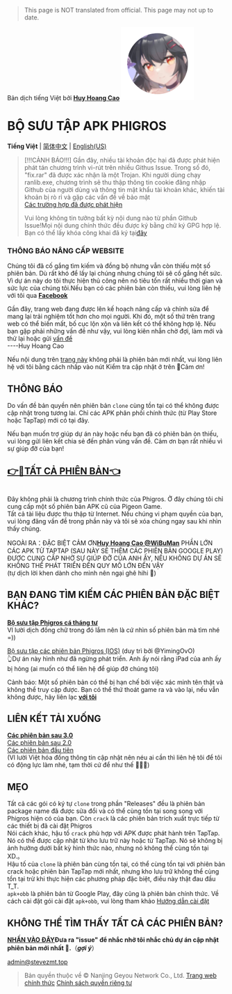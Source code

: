 > This page is NOT translated from official.
> This page may not up to date.

Bản dịch tiếng Việt bởi [**Huy Hoang Cao**](https://www.facebook.com/huyhoangcao39393939/) 
![新九鸟](icon.png "新图标")
# BỘ SƯU TẬP APK PHIGROS

**Tiếng Việt** | [简体中文](./) | [English(US)](./README_en-us)

> [!!!CẢNH BÁO!!!]
> Gần đây, nhiều tài khoản độc hại đã được phát hiện phát tán chương trình vi-rút trên nhiều Githus Issue. Trong số đó, "fix.rar" đã được xác nhận là một Trojan. Khi người dùng chạy ranlib.exe, chương trình sẽ thu thập thông tin cookie đăng nhập Github của người dùng và thông tin mật khẩu tài khoản khác, khiến tài khoản bị rò rỉ và gặp các vấn đề về bảo mật
> <br>[Các trường hợp đã được phát hiện](https://www.v2ex.com/t/1068305)
> 
> Vui lòng không tin tưởng bất kỳ nội dung nào từ phần Github Issue!Mọi nội dung chính thức đều được ký bằng chữ ký GPG hợp lệ. Bạn có thể lấy khóa công khai đã ký tại[đây](https://si1vr.github.io/key)



### THÔNG BÁO NÂNG CẤP WEBSITE
Chúng tôi đã cố gắng tìm kiếm và đồng bộ nhưng vẫn còn thiếu một số phiên bản. Dù rất khó để lấy lại chúng nhưng chúng tôi sẽ cố gắng hết sức.
<br>Vì dự án này do tôi thực hiện thủ công nên nó tiêu tốn rất nhiều thời gian và sức lực của chúng tôi.Nếu bạn có các phiên bản còn thiếu, vui lòng liên hệ với tôi qua [**Facebook**](https://www.facebook.com/huyhoangcao39393939/)


Gần đây, trang web đang được lên kế hoạch nâng cấp và chỉnh sửa để mang lại trải nghiệm tốt hơn cho mọi người. Khi đó, một số thứ trên trang web có thể biến mất, bố cục lộn xộn và liên kết có thể không hợp lệ. Nếu bạn gặp phải những vấn đề như vậy, vui lòng kiên nhẫn chờ đợi, làm mới và thử lại hoặc gửi [vấn đề](https://github.com/SteveZMTstudios/Phigros-history/issues/new/)
<br>                    ----Huy Hoang Cao

Nếu nội dung trên [trang này](./ver_data/VersionList_3.x.md) không phải là phiên bản mới nhất, vui lòng liên hệ với tôi bằng cách nhấp vào nút Kiểm tra cập nhật ở trên 🥳Cảm ơn!

## THÔNG BÁO
Do vấn đề bản quyền nên phiên bản `clone` cùng tồn tại có thể không được cập nhật trong tương lai. Chỉ các APK phân phối chính thức (từ Play Store hoặc TapTap) mới có tại đây.

Nếu bạn muốn trợ giúp dự án này hoặc nếu bạn đã có phiên bản òn thiếu, vui lòng gửi liên kết chia sẻ đến phân vùng vấn đề. Cảm ơn bạn rất nhiều vì sự giúp đỡ của bạn!


## [**👉🔗TẤT CẢ PHIÊN BẢN👈**](./ver_data/VersionList_3.x.md)

<br>
Đây không phải là chương trình chính thức của Phigros. Ở đây chúng tôi chỉ cung cấp một số phiên bản APK cũ của Pigeon Game. <br>Tất cả tài liệu được thu thập từ Internet. Nếu chúng vi phạm quyền của bạn, vui lòng đăng vấn đề trong phần này và tôi sẽ xóa chúng ngay sau khi nhìn thấy chúng.

NGOÀI RA：ĐẶC BIỆT CẢM ƠN[**Huy Hoang Cao @WiBuMan**](https://www.facebook.com/huyhoangcao39393939/) 
PHẦN LỚN CÁC APK TỪ TAPTAP (SAU NÀY SẼ THÊM CÁC PHIÊN BẢN GOOGLE PLAY) ĐƯỢC CUNG CẤP NHỜ SỰ GIÚP ĐỠ CỦA ANH ẤY, NẾU KHÔNG DỰ ÁN SẼ KHÔNG THỂ PHÁT TRIỂN ĐẾN QUY MÔ LỚN ĐẾN VẬY <br> (tự dịch lời khen dành cho mình nên ngại ghê hihi 🐧)

## BẠN ĐANG TÌM KIẾM CÁC PHIÊN BẢN ĐẶC BIỆT KHÁC?

[**Bộ sưu tập Phigros cá tháng tư**](https://stevezmtstudios.github.io/Phigros-history/doc/special) <br> Vl lười dịch đống chữ trong đó lắm nên là cứ nhìn số phiên bản mà tìm nhé =))

[Bộ sưu tập các phiên bản Phigros (IOS)](https://github.com/YimingOvO/Phigros-History-iOS) (duy trì bởi @YimingOvO)<br>
👆Dự án này hình như đã ngừng phát triển. Anh ấy nói rằng iPad của anh ấy bị hỏng (ai muốn có thể liên hệ để giúp đỡ chúng tôi)

Cảnh báo: Một số phiên bản có thể bị hạn chế bởi việc xác minh tên thật và không thể truy cập được. Bạn có thể thứ thoát game ra và vào lại, nếu vẫn không được, hãy liên lạc [**với tôi**](https://www.facebook.com/huyhoangcao39393939/)
<br>
## LIÊN KẾT TẢI XUỐNG

[**Các phiên bản sau 3.0**](./ver_data/VersionList_3.x.md)
<br>[Các phiên bản sau 2.0](./ver_data/VersionList_2.x.md)
<br>[Các phiên bản đầu tiên](./ver_data/VersionList_1.x.md)
<br> (Vl lười Việt hóa đống thông tin cập nhật nên néu ai cần thì liên hệ tôi để tôi có động lực làm nhé, tạm thời cứ để như thế 🐧🐧🐧)

## MẸO
Tất cả các gói có ký tự `clone` trong phần "Releases" đều là phiên bản package name đã được sửa đổi và có thể cùng tồn tại song song với Phigros hiện có của bạn. Còn `crack` là các phiên bản trích xuất trực tiếp từ các thiết bị đã cài đặt Phigros<br>
Nói cách khác, hậu tố `crack` phù hợp với APK được phát hành trên TapTap. Nó có thể được cập nhật từ kho lưu trữ này hoặc từ TapTap. Nó sẽ không bị ảnh hưởng dưới bất kỳ hình thức nào, nhưng nó không thể cùng tồn tại XD.。<br>
Hậu tố của `clone` là phiên bản cùng tồn tại, có thể cùng tồn tại với phiên bản crack hoặc phiên bản TapTap mới nhất, nhưng kho lưu trữ không thể cùng tồn tại trừ khi thực hiện các phương pháp đặc biệt, điều này thật đau đầu T_T.
<br>`apk+obb` là phiên bản từ Google Play, đây cũng là phiên bản chính thức. Về cách cài đặt gói cài đặt `apk+obb`, vui lòng tham khảo [Hướng dẫn cài đặt](./doc/install-apk-obb)



## KHÔNG THỂ TÌM THẤY TẤT CẢ CÁC PHIÊN BẢN?<br>
[**NHẤN VÀO ĐÂY**](https://github.com/SteveZMTstudios/Phigros-history/issues/new/choose)**Đưa ra "issue" để nhắc nhở tôi nhắc chủ dự án cập nhật phiên bản mới nhất 🐧.**（***gợi ý***）
<br>

[admin@stevezmt.top](mailto:admin@stevezmt.top)

> Bản quyền thuộc về &copy; Nanjing Geyou Network Co., Ltd. [Trang web chính thức](https://pigeon-games.com/?utm_source=Phhiros-history&utm_medium=OfficialWebsite&utm_campaign=Android) [Chính sách quyền riêng tư](https://pigeon-games.com/news/2)

